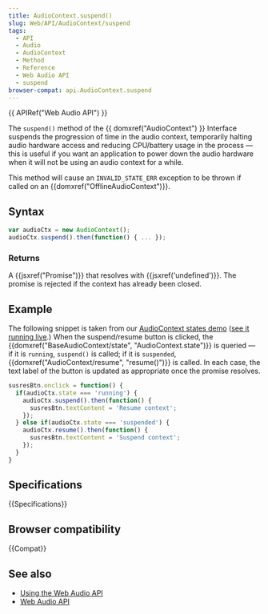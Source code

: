 ```yaml
---
title: AudioContext.suspend()
slug: Web/API/AudioContext/suspend
tags:
  - API
  - Audio
  - AudioContext
  - Method
  - Reference
  - Web Audio API
  - suspend
browser-compat: api.AudioContext.suspend
---
```

{{ APIRef("Web Audio API") }}

The `suspend()` method of the {{ domxref("AudioContext") }} Interface suspends the progression of time in the audio context, temporarily halting audio hardware access and reducing CPU/battery usage in the process — this is useful if you want an application to power down the audio hardware when it will not be using an audio context for a while.

This method will cause an `INVALID_STATE_ERR` exception to be thrown if called on an {{domxref("OfflineAudioContext")}}.

## Syntax

```js
var audioCtx = new AudioContext();
audioCtx.suspend().then(function() { ... });
```

### Returns

A {{jsxref("Promise")}} that resolves with {{jsxref('undefined')}}. The promise is rejected if the context has already been closed.

## Example

The following snippet is taken from our [AudioContext states demo](https://github.com/mdn/webaudio-examples/blob/master/audiocontext-states/index.html) ([see it running live](https://mdn.github.io/webaudio-examples/audiocontext-states/).) When the suspend/resume button is clicked, the {{domxref("BaseAudioContext/state", "AudioContext.state")}} is queried — if it is `running`, `suspend()` is called; if it is `suspended`, {{domxref("AudioContext/resume", "resume()")}} is called. In each case, the text label of the button is updated as appropriate once the promise resolves.

```js
susresBtn.onclick = function() {
  if(audioCtx.state === 'running') {
    audioCtx.suspend().then(function() {
      susresBtn.textContent = 'Resume context';
    });
  } else if(audioCtx.state === 'suspended') {
    audioCtx.resume().then(function() {
      susresBtn.textContent = 'Suspend context';
    });
  }
}
```

## Specifications

{{Specifications}}

## Browser compatibility

{{Compat}}

## See also

- [Using the Web Audio API](/en-US/docs/Web/API/Web_Audio_API/Using_Web_Audio_API)
- [Web Audio API](/en-US/docs/Web/API/Web_Audio_API)
